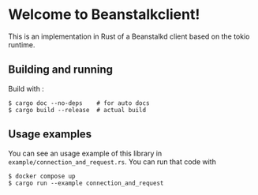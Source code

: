 # Welcome to Beanstalkclient!

This is an implementation in Rust of a Beanstalkd client based on the tokio runtime.

## Building and running

Build with :

    $ cargo doc --no-deps    # for auto docs
    $ cargo build --release  # actual build


## Usage examples

You can see an usage example of this library in `example/connection_and_request.rs`.
You can run that code with

    $ docker compose up
    $ cargo run --example connection_and_request